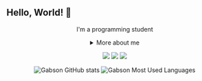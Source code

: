 ## Hello, World! 👋

<div align="center">

I'm a programming student

<details>
  <summary> More about me</summary>
<div align="left">
 
``` js
const Gabs = {
    personal: {
        fullName: 'Gabson Portela',
        birthDate: '1995-06-10',
        interests: ['music', 'games', 'language learning', 'movies'],
    },
    technical: {
        technologies: {
            frontEnd: {
                Javascript: ['Vanilla JS'],
                HTML: ['HTML5', 'Semantic HTML'],
                CSS: ['Bootstrap'],
            },
    }
}
```
  </div>
</details>

[<img src="https://img.shields.io/badge/twitter-%231DA1F2.svg?&style=for-the-badge&logo=twitter&logoColor=white" />](https://twitter.com/GabsonRogeer)
[<img src="https://img.shields.io/badge/linkedin-%230077B5.svg?&style=for-the-badge&logo=linkedin&logoColor=white" />](https://www.linkedin.com/in/gabson-portela-6785b5176/) 
[<img src = "https://img.shields.io/badge/instagram-%23E4405F.svg?&style=for-the-badge&logo=instagram&logoColor=white">](https://www.instagram.com/gabsonrogeer/)
  
![Gabson GitHub stats](https://github-readme-stats.vercel.app/api?username=gabsonrogeer&show_icons=true&theme=onedark)
![Gabson Most Used Languages](https://github-readme-stats.vercel.app/api/top-langs/?username=gabsonrogeer&layout=compact&langs_count=8&theme=onedark)
